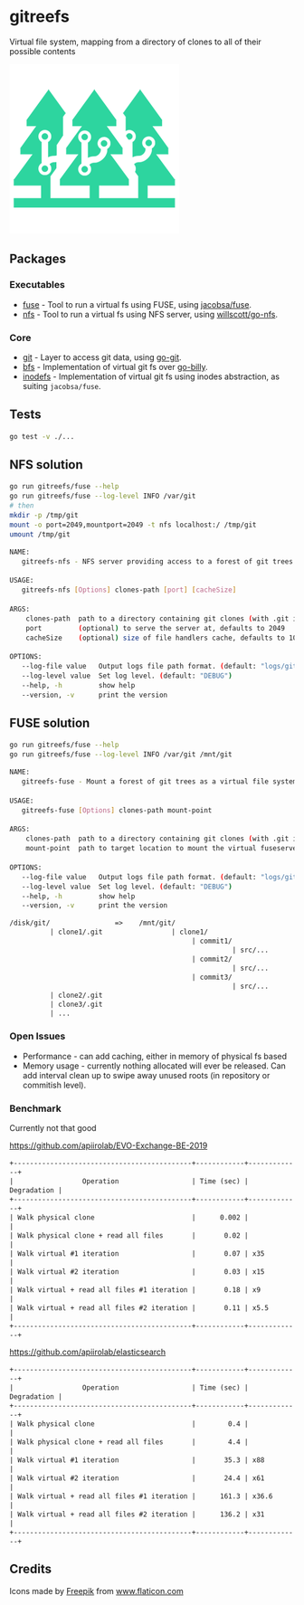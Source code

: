 # gitreefs

Virtual file system, mapping from a directory of clones to all of their possible contents

![icon](./gitreefs.png)

## Packages

### Executables
- [fuse](fuse) - Tool to run a virtual fs using FUSE, using [jacobsa/fuse](https://github.com/jacobsa/fuse).
- [nfs](nfs) - Tool to run a virtual fs using NFS server, using [willscott/go-nfs](https://github.com/willscott/go-nfs).
### Core
- [git](core/git) - Layer to access git data, using [go-git](https://github.com/go-git/go-git).
- [bfs](core/virtualfs/bfs) - Implementation of virtual git fs over [go-billy](https://github.com/go-git/go-billy).
- [inodefs](core/virtualfs/inodefs) - Implementation of virtual git fs using inodes abstraction, as suiting `jacobsa/fuse`.

## Tests

```bash
go test -v ./...
```

## NFS solution

```bash
go run gitreefs/fuse --help
go run gitreefs/fuse --log-level INFO /var/git
# then
mkdir -p /tmp/git
mount -o port=2049,mountport=2049 -t nfs localhost:/ /tmp/git
umount /tmp/git
```

```bash
NAME:
   gitreefs-nfs - NFS server providing access to a forest of git trees as a virtual file system

USAGE:
   gitreefs-nfs [Options] clones-path [port] [cacheSize]

ARGS:
    clones-path  path to a directory containing git clones (with .git in them)
    port         (optional) to serve the server at, defaults to 2049
    cacheSize    (optional) size of file handlers cache, defaults to 1024

OPTIONS:
   --log-file value   Output logs file path format. (default: "logs/gitreefs-%v-%v.log")
   --log-level value  Set log level. (default: "DEBUG")
   --help, -h         show help
   --version, -v      print the version
```

## FUSE solution

```bash
go run gitreefs/fuse --help
go run gitreefs/fuse --log-level INFO /var/git /mnt/git
```

```bash
NAME:
   gitreefs-fuse - Mount a forest of git trees as a virtual file system

USAGE:
   gitreefs-fuse [Options] clones-path mount-point

ARGS:
    clones-path  path to a directory containing git clones (with .git in them)
    mount-point  path to target location to mount the virtual fuseserver at

OPTIONS:
   --log-file value   Output logs file path format. (default: "logs/gitreefs-%v-%v.log")
   --log-level value  Set log level. (default: "DEBUG")
   --help, -h         show help
   --version, -v      print the version
```

```
/disk/git/                =>    /mnt/git/
          | clone1/.git                 | clone1/
                                             | commit1/
                                                       | src/...
                                             | commit2/
                                                       | src/...
                                             | commit3/
                                                       | src/...
          | clone2/.git
          | clone3/.git
          | ...
```

### Open Issues

- Performance - can add caching, either in memory of physical fs based
- Memory usage - currently nothing allocated will ever be released. Can add interval clean up to swipe away unused roots (in repository or commitish level).

### Benchmark

Currently not that good

https://github.com/apiirolab/EVO-Exchange-BE-2019

```
+--------------------------------------------+------------+-------------+
|                 Operation                  | Time (sec) | Degradation |
+--------------------------------------------+------------+-------------+
| Walk physical clone                        |      0.002 |             |
| Walk physical clone + read all files       |       0.02 |             |
| Walk virtual #1 iteration                  |       0.07 | x35         |
| Walk virtual #2 iteration                  |       0.03 | x15         |
| Walk virtual + read all files #1 iteration |       0.18 | x9          |
| Walk virtual + read all files #2 iteration |       0.11 | x5.5        |
+--------------------------------------------+------------+-------------+
```

https://github.com/apiirolab/elasticsearch

```
+--------------------------------------------+------------+-------------+
|                 Operation                  | Time (sec) | Degradation |
+--------------------------------------------+------------+-------------+
| Walk physical clone                        |        0.4 |             |
| Walk physical clone + read all files       |        4.4 |             |
| Walk virtual #1 iteration                  |       35.3 | x88         |
| Walk virtual #2 iteration                  |       24.4 | x61         |
| Walk virtual + read all files #1 iteration |      161.3 | x36.6       |
| Walk virtual + read all files #2 iteration |      136.2 | x31         |
+--------------------------------------------+------------+-------------+
```

## Credits
<div>Icons made by <a href="https://www.freepik.com" title="Freepik">Freepik</a> from <a href="https://www.flaticon.com/" title="Flaticon">www.flaticon.com</a></div>
